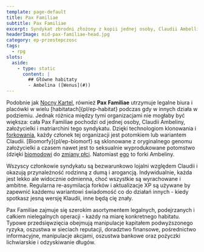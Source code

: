```yaml
---
template: page-default
title: Pax Familiae
subtitle: Pax Familiae
excerpt: Syndykat zbrodni złożony z kopii jednej osoby, Claudii Ambelliny
headerImage: mid-pax-familiae-head.jpg
category: ep-przestepczosc
tags:
  - rpg
slots:
  aside:
    - type: static
      content: |
        ## Główne habitaty
        - Ambelina ([Wenus](#))
---
```

Podobnie jak [Nocny Kartel](Nocny+Kartel "przestępczość "), również **Pax Familiae** utrzymuje legalne biura i placówki w wielu [habitatach]{pl/ep-habitat} podczas gdy w innych działa w podziemiu. Jednak różnica między tymi organizacjami nie mogłaby być większa: cała Pax Familiae pochodzi od jednej osoby, Claudii Ambeliny, założycielki i matriarchini tego syndykatu. Dzięki technologiom klonowania i [forkowania](#), każdy członek tej organizacji jest potomkiem lub wariantem Claudii. [Biomorfy]{pl/ep-biomorf} są sklonowane z oryginalnego genomu założycielki a czasem nawet jest to seksualnie wyprodukowane potomstwo (dzięki [biomodowi](./Encyklopedia/Biomody.md) do [zmiany płci](Zmiana+p%C5%82ci). Natomiast [ego](#) to forki Ambeliny.

Wszyscy członkowie syndykatu są bezwarunkowo lojalni względem Claudii i okazują przynależność rodzinną z dumą i arogancją. Indywidualnie, każda jest lekko ale widocznie odmienna, choć wszystkie są wyrachowane i ambitne. Regularna re-asymilacja forków i aktualizacje XP są używane by zapewnić każdemu wariantowi świadomość co do działań innych - kiedy spotkasz jesną wersję Klaudii, inne będą cię znały.

Pax Familiae zajmuje się szerokim asortymentem legalnych, podejrzanych i całkiem nielegalnych operacji - każdy na miarę konkretnego habitatu. Typowe przedsięwzięcia obejmują manipulacje kapitałem podwyższonego ryzyka, oszustwa w sieciach reputacji, doradztwo finansowe, pośrednictwo informacyjne, manipulacje akcjami, oszustwa bankowe oraz pożyczki lichwiarskie i odzyskiwanie długów.